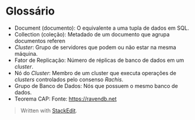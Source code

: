 
# Glossário
- Document (documento): O equivalente a uma tupla de dados em SQL.
 - Collection (coleção): Metadado de um documento que agrupa documentos referen
 - *Cluster*: Grupo de servidores que podem ou não estar na mesma máquina.
 - Fator de Replicação: Número de réplicas de banco de dados em um *cluster*.
 - Nó do *Cluster*: Membro de um cluster que executa operações de *clusters* controlados pelo consenso *Rachis*.
 - Grupo de Banco de Dados: Nós que possuem o mesmo banco de dados.
 - Teorema CAP:
Fonte: https://ravendb.net

> Written with [StackEdit](https://stackedit.io/).
<!--stackedit_data:
eyJoaXN0b3J5IjpbLTExMjYxMTc5MTMsMTI5ODA5MTc4MSw3OD
QwNDA5NjksLTEzOTEyMzcxMzIsLTExMTY2MDQ2ODNdfQ==
-->